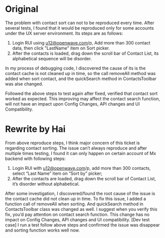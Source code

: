 # Original

The problem with contact sort can not to be reproduced every time. After several tests, I found that it would be reproduced only for some accounts under the UX server environment. Its steps are as follows:
1. Login RUI using u12@openwave.com/p, Add more than 300 contact data, then click "LastName" item on Sort picker.
2. After the contacts is loaded, drag down the scroll bar of Contact List, its alphabetical sequence will be disorder.

In my process of debugging code, I discovered the cause of its is the contact cache is not cleaned up in time, so the call removeAll method was added when sort contact, and the quickSearch method in ContactsToolbar was alse changed.

Followed the above steps to test again after fixed, verified that contact sort worked as expected. This improving may affect the contact search function, will not have an impact upon Config Changes, API changes and UI Compatibility.

# Rewrite by Hai

From above reproduce steps, I think major concern of this ticket is regarding contact sorting. The issue can’t always reproduce and after multiple times testing, I found it can only happen on certain account of Mx backend with following steps:

1. Login RUI with u12@openwave.com/p, add more than 300 contacts, select “Last Name” item on “Sort by” picker;
2. After the contacts are loaded, drag down the scroll bar of Contact List, it’s disorder without alphabetical.

After some investigation, I discovered/found the root cause of the issue is the contact cache did not clean up in time. To fix this issue, I added a function call of removeAll when sorting. And quickSearch method in ContactsToolbar class was changed as well.
I suggest when you verify this fix, you’d pay attention on contact search function.
This change has no impact on Config Changes, API changes and UI compatibility.
[Dev test case]
I run a test follow above steps and confirmed the issue was disappear and sorting function works well now.
